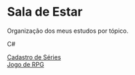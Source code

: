 # Sala de Estar
Organização dos meus estudos por tópico.

C#


 [Cadastro de Séries](https://github.com/lealtalita/cadastro-de-series) <br>
 [Jogo de RPG](https://github.com/lealtalita/jogoRPG)
